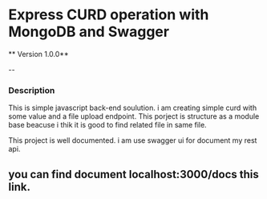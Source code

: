 # Express CURD operation with MongoDB and Swagger

** Version 1.0.0**

--
### Description

This is simple javascript back-end soulution. i am creating simple curd with some value and a file upload endpoint. This porject is structure as a module base beacuse i thik it is good to find related file in same file.

This project is well documented. i am use swagger ui for document my rest api. 

you can find document localhost:3000/docs this link.
--


